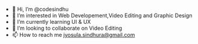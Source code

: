 - 👋 Hi, I’m @codesindhu
- 👀 I’m interested in Web Developement,Video Editing and Graphic Design
- 🌱 I’m currently learning UI & UX
- 💞️ I’m looking to collaborate on Video Editing
- 📫 How to reach me jyosula.sindhura@gmail.com  
